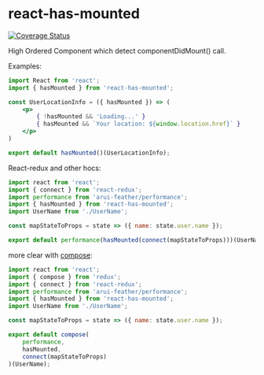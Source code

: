 # react-has-mounted

[![Coverage Status](https://coveralls.io/repos/github/Luchanso/react-has-mounted/badge.svg?branch=master)](https://coveralls.io/github/Luchanso/react-has-mounted?branch=master)

High Ordered Component which detect componentDidMount() call.

Examples:

```jsx
import React from 'react';
import { hasMounted } from 'react-has-mounted';

const UserLocationInfo = ({ hasMounted }) => (
    <p>
        { !hasMounted && 'Loading...' }
        { hasMounted && `Your location: ${window.location.href}` }
    </p>
)

export default hasMounted()(UserLocationInfo);

```

React-redux and other hocs:

```jsx
import react from 'react';
import { connect } from 'react-redux';
import performance from 'arui-feather/performance';
import { hasMounted } from 'react-has-mounted';
import UserName from './UserName';

const mapStateToProps = state => ({ name: state.user.name });

export default performance(hasMounted(connect(mapStateToProps)))(UserName);
```

more clear with [compose](https://medium.com/dailyjs/react-composing-higher-order-components-hocs-3a5288e78f55):

```jsx
import react from 'react';
import { compose } from 'redux';
import { connect } from 'react-redux';
import performance from 'arui-feather/performance';
import { hasMounted } from 'react-has-mounted';
import UserName from './UserName';

const mapStateToProps = state => ({ name: state.user.name });

export default compose(
    performance,
    hasMounted,
    connect(mapStateToProps)
)(UserName);
```

